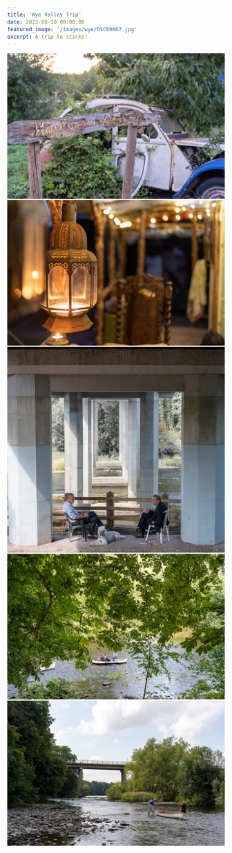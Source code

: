```yaml
---
title: 'Wye Valley Trip'
date: 2022-08-30 00:00:00
featured_image: '/images/wye/DSC00867.jpg'
excerpt: A trip to sticks!
---
```


<div class="gallery" data-columns="3">
    <img src="/images/wye/DSC00877.jpg">
    <img src="/images/wye/DSC00893.jpg">
    <img src="/images/wye/DSC01021.jpg">
    <img src="/images/wye/DSC01022.jpg">
    <img src="/images/wye/DSC01026.jpg">
</div>
</div>
</div>